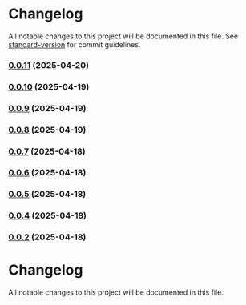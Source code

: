 # Changelog

All notable changes to this project will be documented in this file. See [standard-version](https://github.com/conventional-changelog/standard-version) for commit guidelines.

### [0.0.11](https://github.com/PauVelasco77/types-slot-cars/compare/v0.0.10...v0.0.11) (2025-04-20)

### [0.0.10](https://github.com/PauVelasco77/types-slot-cars/compare/v0.0.9...v0.0.10) (2025-04-19)

### [0.0.9](https://github.com/PauVelasco77/types-slot-cars/compare/v0.0.8...v0.0.9) (2025-04-19)

### [0.0.8](https://github.com/PauVelasco77/types-slot-cars/compare/v0.0.7...v0.0.8) (2025-04-19)

### [0.0.7](https://github.com/PauVelasco77/types-slot-cars/compare/v0.0.6...v0.0.7) (2025-04-18)

### [0.0.6](https://github.com/PauVelasco77/types-slot-cars/compare/v0.0.5...v0.0.6) (2025-04-18)

### [0.0.5](https://github.com/PauVelasco77/types-slot-cars/compare/v0.0.4...v0.0.5) (2025-04-18)

### [0.0.4](https://github.com/PauVelasco77/types-slot-cars/compare/v0.0.3...v0.0.4) (2025-04-18)

### [0.0.2](https://github.com/PauVelasco77/types-slot-cars/compare/v0.0.1...v0.0.2) (2025-04-18)

# Changelog

All notable changes to this project will be documented in this file.
